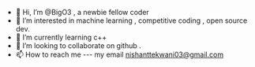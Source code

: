 - 👋 Hi, I’m @BigO3 , a newbie fellow coder 
- 👀 I’m interested in machine learning , competitive coding , open source dev.
- 🌱 I’m currently learning c++ 
- 💞️ I’m looking to collaborate on github .
- 📫 How to reach me --- my email nishanttekwani03@gmail.com

<!---
BigO3/BigO3 is a ✨ special ✨ repository because its `README.md` (this file) appears on your GitHub profile.
You can click the Preview link to take a look at your changes.
--->
